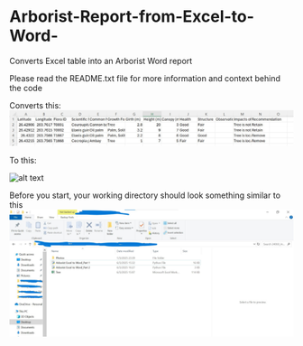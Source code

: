 # Arborist-Report-from-Excel-to-Word-
Converts Excel table into an Arborist Word report 

Please read the README.txt file for more information and context behind the code

Converts this:
![alt text](https://github.com/JustinKhoh/Arborist-Report-from-Excel-to-Word-/blob/main/Excel%20Table.jpg?raw=true)


To this:

![alt text](https://github.com/JustinKhoh/Mapping-Excel-Table-into-Formatted-Word-Document-with-Image-Insertion/blob/main/Microsoft%20Word%20Table.jpg?raw=true)

Before you start, your working directory should look something similar to this
![alt text](https://github.com/JustinKhoh/Arborist-Report-from-Excel-to-Word-/blob/main/Sample%20Working%20Directory.jpg?raw=true)
